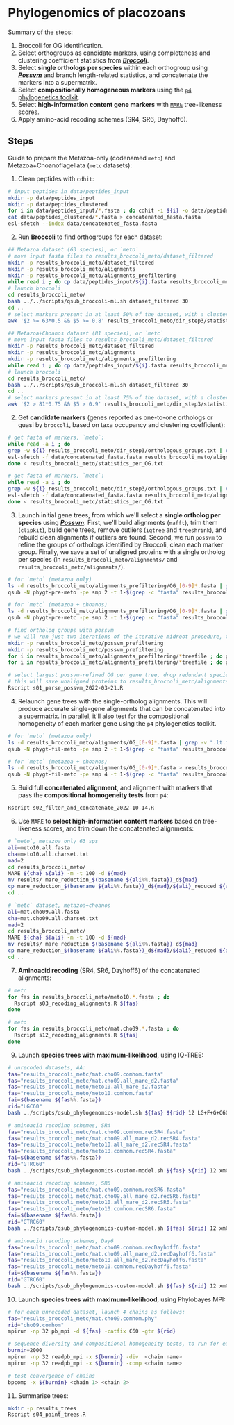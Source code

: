 # Phylogenomics of placozoans

Summary of the steps:

1. Broccoli for OG identification.
2. Select orthogroups as candidate markers, using completeness and clustering coefficient statistics from [***Broccoli***](https://academic.oup.com/mbe/article/37/11/3389/5865275).
3. Select **single orthologs per species** within each orthogroup using [***Possvm***](https://academic.oup.com/mbe/article/38/11/5204/6342420) and branch length-related statistics, and concatenate the markers into a supermatrix.
4. Select **compositionally homogeneous markers** using the [`p4` phylogenetics toolkit](https://p4.nhm.ac.uk/tutorial/tut_compo.html).
5. Select **high-information content gene markers** with [`MARE`](https://p4.nhm.ac.uk/tutorial/tut_compo.html) tree-likeness scores.
6. Apply amino-acid recoding schemes (SR4, SR6, Dayhoff6).

## Steps

Guide to prepare the Metazoa-only (codenamed `meto`) and Metazoa+Choanoflagellata (`metc` datasets):

1. Clean peptides with `cdhit`:

```bash
# input peptides in data/peptides_input
mkdir -p data/peptides_input
mkdir -p data/peptides_clustered
for i in data/peptides_input/*.fasta ; do cdhit -i ${i} -o data/peptides_clustered/$(basename $i) -c 0.99 ; done
cat data/peptides_clustered/*.fasta > concatenated_fasta.fasta
esl-sfetch --index data/concatenated_fasta.fasta
```

2. Run **Broccoli** to find orthogroups for each dataset:

```bash
## Metazoa dataset (63 species), or `meto`
# move input fasta files to results_broccoli_meto/dataset_filtered
mkdir -p results_broccoli_meto/dataset_filtered
mkdir -p results_broccoli_meto/alignments
mkdir -p results_broccoli_meto/alignments_prefiltering
while read i ; do cp data/peptides_input/${i}.fasta results_broccoli_meto/dataset_filtered/${i}.fasta ; done < data/sps_list_meto.txt
# launch broccoli
cd results_broccoli_meto/
bash ../../scripts/qsub_broccoli-ml.sh dataset_filtered 30
cd ..
# select markers present in at least 50% of the dataset, with a clustering coefficient >80%
awk '$2 >= 63*0.5 && $5 >= 0.8' results_broccoli_meto/dir_step3/statistics_per_OG.txt | awk 'NR>1' > results_broccoli_meto/statistics_per_OG.txt

## Metazoa+Choanos dataset (81 species), or `metc`
# move input fasta files to results_broccoli_metc/dataset_filtered
mkdir -p results_broccoli_metc/dataset_filtered
mkdir -p results_broccoli_metc/alignments
mkdir -p results_broccoli_metc/alignments_prefiltering
while read i ; do cp data/peptides_input/${i}.fasta results_broccoli_metc/dataset_filtered/${i}.fasta ; done < data/sps_list_metc.txt
# launch broccoli
cd results_broccoli_metc/
bash ../../scripts/qsub_broccoli-ml.sh dataset_filtered 30
cd ..
# select markers present in at least 75% of the dataset, with a clustering coefficient >90%
awk '$2 > 81*0.75 && $5 > 0.9' results_broccoli_meto/dir_step3/statistics_per_OG.txt | awk 'NR>1' > results_broccoli_meto/statistics_per_OG.txt
```

2. Get **candidate markers** (genes reported as one-to-one orthologs or quasi by `broccoli`, based on taxa occupancy and clustering coefficient):

```bash
# get fasta of markers, `meto`:
while read -a i ; do 
grep -w ${i} results_broccoli_meto/dir_step3/orthologous_groups.txt | cut -f2 | tr ' ' '\n' > results_broccoli_meto/alignments_prefiltering/${i}.txt 
esl-sfetch -f data/concatenated_fasta.fasta results_broccoli_meto/alignments_prefiltering/${i}.txt > results_broccoli_meto/alignments_prefiltering/${i}.fasta
done < results_broccoli_meto/statistics_per_OG.txt

# get fasta of markers, `metc`:
while read -a i ; do 
grep -w ${i} results_broccoli_metc/dir_step3/orthologous_groups.txt | cut -f2 | tr ' ' '\n' > results_broccoli_metc/alignments_prefiltering/${i}.txt 
esl-sfetch -f data/concatenated_fasta.fasta results_broccoli_metc/alignments_prefiltering/${i}.txt > results_broccoli_metc/alignments_prefiltering/${i}.fasta
done < results_broccoli_metc/statistics_per_OG.txt
```

3. Launch initial gene trees, from which we'll select a **single ortholog per species** using [***Possvm***](https://www.ncbi.nlm.nih.gov/pmc/articles/PMC8557443/). First, we'll build alignments (`mafft`), trim them (`clipkit`), build gene trees, remove outliers (`iqtree` and `treeshrink`), and rebuild clean alignments if outliers are found. Second, we run `possvm` to refine the groups of orthologs identified by Broccoli, clean each marker group. Finally, we save a set of unaligned proteins with a single ortholog per species (in `results_broccoli_meto/alignments/` and `results_broccoli_metc/alignments/`).

```bash
# for `meto` (metazoa only)
ls -d results_broccoli_meto/alignments_prefiltering/OG_[0-9]*.fasta | grep -v ".lt.fasta" | grep -v ".l.fasta" > results_broccoli_meto/list_prefiltered_alignments.txt
qsub -N phygt-pre-meto -pe smp 2 -t 1-$(grep -c "fasta" results_broccoli_meto/list_prefiltered_alignments.txt) qsub_alignment-array.sh results_broccoli_meto/list_prefiltered_alignments.txt 2

# for `metc` (metazoa + choanos)
ls -d results_broccoli_metc/alignments_prefiltering/OG_[0-9]*.fasta | grep -v ".lt.fasta" | grep -v ".l.fasta" > results_broccoli_metc/list_prefiltered_alignments.metc.txt
qsub -N phygt-pre-metc -pe smp 2 -t 1-$(grep -c "fasta" results_broccoli_metc/list_prefiltered_alignments.metc.txt) qsub_alignment-array.sh results_broccoli_metc/list_prefiltered_alignments.metc.txt 2

# find ortholog groups with possvm
# we will run just two iterations of the iterative midroot procedure, to avoid over-fitting in small trees
mkdir -p results_broccoli_meto/possvm_prefiltering
mkdir -p results_broccoli_metc/possvm_prefiltering
for i in results_broccoli_meto/alignments_prefiltering/*treefile ; do possvm -i ${i} -itermidroot 2 -o results_broccoli_meto/possvm_prefiltering ; done
for i in results_broccoli_metc/alignments_prefiltering/*treefile ; do possvm -i ${i} -itermidroot 2 -o results_broccoli_metc/possvm_prefiltering ; done

# select largest possvm-refined OG per gene tree, drop redundant species-specific paralogs and long-branch sequences
# this will save unaligned proteins to results_broccoli_metc/alignments/ and results_broccoli_meto/alignments/
Rscript s01_parse_possvm_2022-03-21.R
```

4. Relaunch gene trees with the single-ortholog alignments. This will produce accurate single-gene alignments that can be concatenated into a supermatrix. In parallel, it'll also test for the compositional homogeneity of each marker gene using the `p4` phylogenetics toolkit.

```bash
# for `meto` (metazoa only)
ls -d results_broccoli_meto/alignments/OG_[0-9]*.fasta | grep -v ".lt.fasta" | grep -v ".l.fasta" | grep -v ".ltt.fasta" > results_broccoli_meto/list_filtered_alignments.txt
qsub -N phygt-fil-meto -pe smp 2 -t 1-$(grep -c "fasta" results_broccoli_meto/list_filtered_alignments.txt) qsub_alignment-array.sh results_broccoli_meto/list_filtered_alignments.txt 2

# for `metc` (metazoa + choanos)
ls -d results_broccoli_metc/alignments/OG_[0-9]*.fasta > results_broccoli_metc/list_filtered_alignments.metc.txt
qsub -N phygt-fil-metc -pe smp 4 -t 1-$(grep -c "fasta" results_broccoli_metc/list_filtered_alignments.metc.txt) qsub_alignment-array.sh results_broccoli_metc/list_filtered_alignments.metc.txt 4
```

5. Build full **concatenated alignment**, and alignment with markers that pass the **compositional homogeneity tests** from `p4`:

```bash
Rscript s02_filter_and_concatenate_2022-10-14.R
```

6. Use `MARE` to **select high-information content markers** based on tree-likeness scores, and trim down the concatenated alignments:

```bash
# `meto`, metazoa only 63 sps
ali=meto10.all.fasta
cha=meto10.all.charset.txt
mad=2
cd results_broccoli_meto/
MARE ${cha} ${ali} -m -t 100 -d ${mad}
mv results/ mare_reduction_$(basename ${ali%%.fasta})_d${mad}
cp mare_reduction_$(basename ${ali%%.fasta})_d${mad}/${ali}_reduced ${ali%%.fasta}_mare_d${mad}.fasta
cd ..

# `metc` dataset, metazoa+choanos
ali=mat.cho09.all.fasta
cha=mat.cho09.all.charset.txt
mad=2
cd results_broccoli_metc/
MARE ${cha} ${ali} -m -t 100 -d ${mad}
mv results/ mare_reduction_$(basename ${ali%%.fasta})_d${mad}
cp mare_reduction_$(basename ${ali%%.fasta})_d${mad}/${ali}_reduced ${ali%%.fasta}_mare_d${mad}.fasta
cd ..
```

7. **Aminoacid recoding** (SR4, SR6, Dayhoff6) of the concatenated alignments:

```bash
# metc
for fas in results_broccoli_meto/meto10.*.fasta ; do
  Rscript s03_recoding_alignments.R ${fas}
done

# meto
for fas in results_broccoli_metc/mat.cho09.*.fasta ; do
  Rscript s12_recoding_alignments.R ${fas}
done
```

9. Launch **species trees with maximum-likelihood**, using IQ-TREE:

```bash
# unrecoded datasets, AA:
fas="results_broccoli_metc/mat.cho09.comhom.fasta"
fas="results_broccoli_metc/mat.cho09.all_mare_d2.fasta"
fas="results_broccoli_meto/meto10.all_mare_d2.fasta"
fas="results_broccoli_meto/meto10.comhom.fasta"
fai=$(basename ${fas%%.fasta})
rid="LGC60"
bash ../scripts/qsub_phylogenomics-model.sh ${fas} ${rid} 12 LG+F+G+C60

# aminoacid recoding schemes, SR4
fas="results_broccoli_metc/mat.cho09.comhom.recSR4.fasta"
fas="results_broccoli_metc/mat.cho09.all_mare_d2.recSR4.fasta"
fas="results_broccoli_meto/meto10.all_mare_d2.recSR4.fasta"
fas="results_broccoli_meto/meto10.comhom.recSR4.fasta"
fai=$(basename ${fas%%.fasta})
rid="GTRC60"
bash ../scripts/qsub_phylogenomics-custom-model.sh ${fas} ${rid} 12 xmC60SR4 data/xmC60SR4.nex DNA

# aminoacid recoding schemes, SR6
fas="results_broccoli_metc/mat.cho09.comhom.recSR6.fasta"
fas="results_broccoli_metc/mat.cho09.all_mare_d2.recSR6.fasta"
fas="results_broccoli_meto/meto10.all_mare_d2.recSR6.fasta"
fas="results_broccoli_meto/meto10.comhom.recSR6.fasta"
fai=$(basename ${fas%%.fasta})
rid="GTRC60"
bash ../scripts/qsub_phylogenomics-custom-model.sh ${fas} ${rid} 12 xmC60SR6 data/xmC60SR6.nex MORPH

# aminoacid recoding schemes, Day6
fas="results_broccoli_metc/mat.cho09.comhom.recDayhoff6.fasta"
fas="results_broccoli_metc/mat.cho09.all_mare_d2.recDayhoff6.fasta"
fas="results_broccoli_meto/meto10.all_mare_d2.recDayhoff6.fasta"
fas="results_broccoli_meto/meto10.comhom.recDayhoff6.fasta"
fai=$(basename ${fas%%.fasta})
rid="GTRC60"
bash ../scripts/qsub_phylogenomics-custom-model.sh ${fas} ${rid} 12 xmC60Dayhoff6 data/xmC60Dayhoff6.nex MORPH
```

10. Launch **species trees with maximum-likelihood**, using Phylobayes MPI:

```bash
# for each unrecoded dataset, launch 4 chains as follows:
fas="results_broccoli_metc/mat.cho09.comhom.phy"
rid="cho09.comhom"
mpirun -np 32 pb_mpi -d ${fas} -catfix C60 -gtr ${rid}

# sequence diversity and compositional homogeneity tests, to run for each chain:
burnin=2000
mpirun -np 32 readpb_mpi -x ${burnin} -div  <chain name>
mpirun -np 32 readpb_mpi -x ${burnin} -comp <chain name>

# test convergence of chains
bpcomp -x ${burnin} <chain 1> <chain 2>
```

11. Summarise trees:

```bash
mkdir -p results_trees
Rscript s04_paint_trees.R
```
